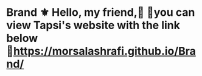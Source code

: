 # Brand ⚜️  Hello, my friend,🙂 📍you can view Tapsi's website with the link below 🔗https://morsalashrafi.github.io/Brand/

